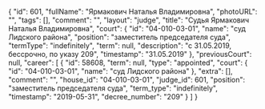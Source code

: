 {
    "id": 601,
    "fullName": "Ярмакович Наталья Владимировна",
    "photoURL": "",
    "tags": [],
    "comment": "",
    "layout": "judge",
    "title": "Судья Ярмакович Наталья Владимировна",
    "court": {
        "id": "04-010-03-01",
        "name": "суд Лидского района",
        "position": "заместитель председателя суда",
        "termType": "indefinitely",
        "term": null,
        "description": "c 31.05.2019, бессрочно, по указу 209",
        "timestamp": "31.05.2019"
    },
    "previousCourt": null,
    "career": [
        {
            "id": 58608,
            "term": null,
            "type": "appointed",
            "court": {
                "id": "04-010-03-01",
                "name": "суд Лидского района"
            },
            "extra": [],
            "comment": "",
            "house_id": "04-010-03-01",
            "judge_id": 601,
            "position": "заместитель председателя суда",
            "term_type": "indefinitely",
            "timestamp": "2019-05-31",
            "decree_number": "209"
        }
    ]
}